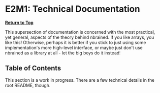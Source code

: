 # E2M1: Technical Documentation

**[Return to Top](../index.md)**

This supersection of documentation is concerned with the most practical,
yet general, aspects of the theory behind nbrained. If you like arrays,
you like this! Otherwise, perhaps it is better if you stick to just using
some implementation's more high-level interface, or maybe just don't use
nbrained as a library at all - let the big boys do it instead!

## Table of Contents

This section is a work in progress. There are a few technical details in the
root README, though.
